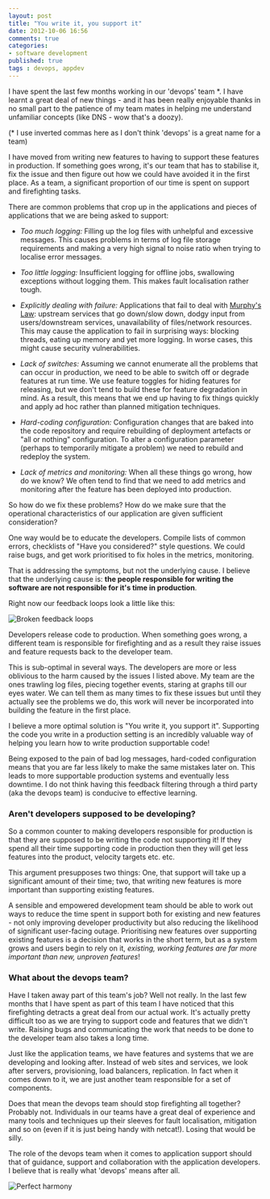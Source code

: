 ```yaml
---
layout: post
title: "You write it, you support it"
date: 2012-10-06 16:56
comments: true
categories: 
- software development
published: true
tags : devops, appdev
---
```


I have spent the last few months working in our 'devops' team *. I
have learnt a great deal of new things - and it has been really
enjoyable thanks in no small part to the patience of my team mates in
helping me understand unfamiliar concepts (like DNS - wow that's a doozy).

(\* I use inverted commas here as I don't think 'devops' is a great
name for a team)

I have moved from writing new features to having to support these
features in production. If something goes wrong, it's
our team that has to stabilise it, fix the issue and
then figure out how we could have avoided it in the first place. As a team, a significant proportion of our time is
spent on support and firefighting tasks.

There are common problems that crop up in the applications and pieces of
applications that we are being asked to support:

* *Too much logging:* Filling up the log files with unhelpful and
   excessive messages. This causes problems in terms of log file
   storage requirements and making a very high signal to noise
   ratio when trying to localise error messages.

* *Too little logging:* Insufficient logging for offline
   jobs, swallowing exceptions without logging them. This makes fault
   localisation rather tough.

* *Explicitly dealing with failure:* Applications that fail to deal
   with [Murphy's Law](http://en.wikipedia.org/wiki/Murphy's_law):
   upstream services that go down/slow down, dodgy input from
   users/downstream services, unavailability of files/network
   resources. This may cause the application to fail in surprising
   ways: blocking threads, eating up memory and yet more logging. In
   worse cases, this might cause security vulnerabilities.
   
* *Lack of switches:* Assuming we cannot enumerate
   all the problems that can occur in production, we need to be able
   to switch off or degrade features at run time. We use feature toggles for hiding features for
   releasing, but we don't tend to build these for feature degradation
   in mind. As a result, this means that we end up having to fix
   things quickly and apply ad hoc rather than planned mitigation techniques.

* *Hard-coding configuration:* Configuration changes that are baked
   into the code repository and require rebuilding of deployment
   artefacts or "all or nothing" configuration. To alter a
   configuration parameter (perhaps to temporarily mitigate a problem)
   we need to rebuild and redeploy the system.
   
* *Lack of metrics and monitoring:* When all these things go wrong,
   how do we know? We often tend to find that we need to add metrics
   and monitoring after the feature has been deployed into production.

So how do we fix these problems? How do we make sure that the
operational characteristics of our application are given sufficient consideration?

One way would be to educate the developers. Compile lists of common
errors, checklists of "Have you considered?" style questions. We could
raise bugs, and get work prioritised to fix holes in the metrics,
monitoring.

That is addressing the symptoms, but not the underlying cause. I
believe that the underlying cause is: **the people responsible for
writing the software are not responsible for it's time in production**.

Right now our feedback loops look a little like this:

![Broken feedback loops](/images/broken_feedback_loop.jpg)

Developers release code to production. When something goes wrong, a
different team is responsible for firefighting and as a result they
raise issues and feature requests back to the developer team. 

This is sub-optimal in several ways. The developers are more or less
oblivious to the harm caused by the issues I listed above. My team are
the ones trawling log files, piecing together events, staring at
graphs till our eyes water. We can tell them as many times to fix
these issues but until they actually see the problems we do, this work
will never be incorporated into building the feature in the first
place.

I believe a more optimal solution is "You write it, you support
it". Supporting the code you write in a production setting is an
incredibly valuable way of helping you learn how to write production
supportable code!

Being exposed to the pain of bad log messages, hard-coded
configuration means that you are far less likely to make the same
mistakes later on. This leads to more supportable production systems and
eventually less downtime. I do not think having this feedback
filtering through a third party (aka the devops team) is conducive to
effective learning.

### Aren't developers supposed to be developing?

So a common counter to making developers responsible for production is
that they are supposed to be writing the code not supporting it! If
they spend all their time supporting code in production then they will
get less features into the product, velocity targets etc. etc.

This argument presupposes two things: One, that support will take
up a significant amount of their time; two, that writing new features
is more important than supporting existing features.

A sensible and empowered development team should be able to work out
ways to reduce the time spent in support both for existing and new
features - not only improving developer productivity but also reducing
the likelihood of significant user-facing outage. Prioritising new features over supporting existing features
is a decision that works in the short term, but as a system grows and
users begin to rely on it, _existing, working features are far more important
than new, unproven features_!

### What about the devops team?

Have I taken away part of this team's job? Well not really. In the
last few months that I have spent as part of this team I have noticed
that this firefighting detracts a great deal from our actual
work. It's actually pretty difficult too as we are trying to support
code and features that we didn't write. Raising bugs and communicating
the work that needs to be done to the developer team also takes a long time.

Just like the application teams, we have features and systems
that we are developing and looking after. Instead of web sites and
services, we look after servers, provisioning, load balancers,
replication. In fact when it comes down to it, we are just another
team responsible for a set of components.


Does that mean the devops team should stop firefighting all together?
Probably not. Individuals in our teams have a great deal of experience
and many tools and techniques up their sleeves for fault localisation,
mitigation and so on (even if it is just being handy with
netcat!). Losing that would be silly.

The role of the devops team when it comes to application support
should that of guidance, support and collaboration with the
application developers. I believe that is really what 'devops' means after all.

![Perfect harmony](/images/perfect_harmony.jpg)

